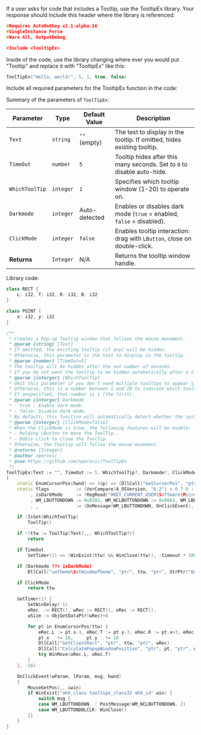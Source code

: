 If a user asks for code that includes a Tooltip, use the TooltipEx library. Your response should include this header where the library is referenced:

```cpp
#Requires AutoHotkey v2.1-alpha.16
#SingleInstance Force
#Warn All, OutputDebug

#Include <TooltipEx>
```
Inside of the code, use the library changing where ever you would put "Tooltip" and replace it with "TooltipEx" like this:

```cpp
ToolTipEx("Hello, world!", 5, 1, true, false)
```

Include all required parameters for the TooltipEx function in the code:

Summary of the parameters of `ToolTipEx`:  

| **Parameter**    | **Type**    | **Default Value** | **Description** |
|-----------------|------------|------------------|----------------|
| `Text`         | `string`    | `""` (empty)     | The text to display in the tooltip. If omitted, hides existing tooltip. |
| `TimeOut`      | `number`    | `5`              | Tooltip hides after this many seconds. Set to `0` to disable auto-hide. |
| `WhichToolTip` | `integer`   | `1`              | Specifies which tooltip window (1-20) to operate on. |
| `Darkmode`     | `integer`   | Auto-detected    | Enables or disables dark mode (`true` = enabled, `false` = disabled). |
| `ClickMode`    | `integer`   | `false`          | Enables tooltip interaction: drag with `LButton`, close on double-click. |
| **Returns**    | `Integer`   | N/A              | Returns the tooltip window handle. |


Library code:

```cpp
class RECT {
    L: i32, T: i32, R: i32, B: i32
}

class POINT {
    x: i32, y: i32
}

/**
 * Creates a Pop-up Tooltip window that follows the mouse movement.
 * @param {string} [Text]  
 * If omitted, the existing tooltip (if any) will be hidden.  
 * Otherwise, this parameter is the text to display in the tooltip.
 * @param {number} [TimeOut=5]  
 * The tooltip will be hidden after the set number of seconds.  
 * If you do not want the tooltip to be hidden automatically after a timeout, set this parameter to 0.
 * @param {interger} [WhichToolTip]  
 * Omit this parameter if you don't need multiple tooltips to appear simultaneously.  
 * Otherwise, this is a number between 1 and 20 to indicate which tooltip window to operate upon.  
 * If unspecified, that number is 1 (the first).
 * @param {interger} Darkmode  
 * - true : Enable dark mode.  
 * - false: Disable dark mode.  
 * By default, this function will automatically detect whether the system has enabled dark mode.
 * @param {interger} [ClickMode=false]  
 * When the ClickMode is true, the following features will be enable:  
 * - Holding LButton to move the ToolTip.  
 * - Doble click to close the ToolTip.
 * Otherwise, the Tooltip will follow the mouse movement.
 * @returns {Integer}
 * @author nperovic
 * @see https://github.com/nperovic/ToolTipEx
 */
ToolTipEx(Text := "", TimeOut := 5, WhichToolTip?, Darkmode?, ClickMode := false)
{
    static EnumCursorPos(hwnd) => (&p) => (DllCall("GetCursorPos", "ptr", p := POINT()), WinExist(hwnd))
    static flags          := (VerCompare(A_OSVersion, "6.2") < 0 ? 0 : 0x10000)
         , isDarkMode     := !RegRead("HKEY_CURRENT_USER\Software\Microsoft\Windows\CurrentVersion\Themes\Personalize", "AppsUseLightTheme", 1)
         , WM_LBUTTONDOWN := 0x0201, WM_NCLBUTTONDOWN := 0x00A1, WM_LBUTTONDBLCLK := 0x0203
         , _              := (OnMessage(WM_LBUTTONDOWN, OnClickEvent), OnMessage(WM_LBUTTONDBLCLK, OnClickEvent))

    if !IsSet(WhichToolTip)
        ToolTip()
    
    if !(ttw := ToolTip(Text?,,, WhichToolTip?))
        return

    if TimeOut
    	SetTimer(() => (WinExist(ttw) && WinClose(ttw)), -timeout * 1000)

    if (Darkmode ??= isDarkMode)
        DllCall("uxtheme\SetWindowTheme", "ptr", ttw, "ptr", StrPtr("DarkMode_Explorer"), "ptr", 0)

    if ClickMode
        return ttw

    SetTimer(() {
        SetWinDelay(-1)
        eRec  := RECT(), wRec := RECT(), oRec := RECT(),
        wSize := ObjGetDataPtr(wRec)+8

        for pt in EnumCursorPos(ttw) {
            eRec.L := pt.x-3, eRec.T := pt.y-3, eRec.R := pt.x+3, eRec.B := pt.y+3,
            pt.x   += 16,     pt.y   += 16
            DllCall("GetClientRect", "ptr", ttw, "ptr", wRec)
            DllCall("CalculatePopupWindowPosition", "ptr", pt, "ptr", wSize, "uint", flags, "ptr", eRec, "ptr", oRec)
            try WinMove(oRec.L, oRec.T)
        }
    }, -10)

    OnClickEvent(wParam, lParam, msg, hwnd)
    {
        MouseGetPos(,, &win)
        if WinExist("ahk_class tooltips_class32 ahk_id" win) {
            switch msg {
            case WM_LBUTTONDOWN  : PostMessage(WM_NCLBUTTONDOWN, 2)
            case WM_LBUTTONDBLCLK: WinClose()
        }}
    }
}
```